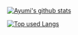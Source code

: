[![Ayumi's github stats](https://github-readme-stats.vercel.app/api?username=ayumitanaka13&hide=contribs&count_private=true&show_icons=true&theme=tokyonight)](https://github.com/ayumitanaka13/)

[![Top used Langs](https://github-readme-stats.vercel.app/api/top-langs/?username=ayumitanaka13&layout=compact&theme=tokyonight)](https://github.com/ayumitanaka13/)


<!--
**ayumitanaka13/ayumitanaka13** is a ✨ _special_ ✨ repository because its `README.md` (this file) appears on your GitHub profile.

Here are some ideas to get you started:

- 🔭 I’m currently working on ...
- 🌱 I’m currently learning ...
- 👯 I’m looking to collaborate on ...
- 🤔 I’m looking for help with ...
- 💬 Ask me about ...
- 📫 How to reach me: ...
- 😄 Pronouns: ...
- ⚡ Fun fact: ...
-->
